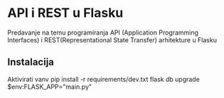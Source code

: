 # API i REST u Flasku
Predavanje na temu programiranja API (Application Programming Interfaces) i REST(Representational State Transfer) arhitekture u Flasku

## Instalacija
Aktivirati vanv
pip install -r requirements/dev.txt
flask db upgrade
$env:FLASK_APP="main.py"